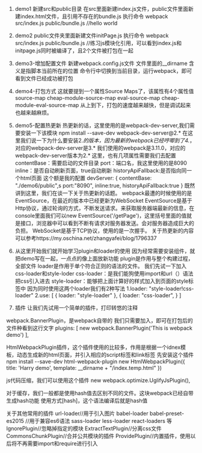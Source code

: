 ﻿1. demo1
新建src和public目录
在src里面新建index.js文件，public文件里面新建index.html文件，且引用不存在的bundle.js
执行命令
webpack src/index.js public/bundle.js
//hello world

2. demo2
public文件夹里面新建文件initPage.js
执行命令
webpack src/index.js public/bundle.js
//练习js模块化引用，可以看到index.js和initpage.js同时被编译了，且2个文件被打包在一起

3. demo3-增加配置文件
新建webpack.config.js文件
文件里面的__dirname 含义是指脚本当前所在的位置
命令行中切换到当前目录，运行webpack，即可看到文件已经成功被打包

4. demo4-打包方式
这就要提到一个属性Source Maps了，该属性有4个属性值
source-map
cheap-module-source-map
eval-source-map
cheap-module-eval-source-map
从上到下，打包的速度越来越快，但是调试起来也越来越麻烦。

5. demo5-配置热更新
热更新的话，这里使用的是webpack-dev-server,我们需要安装一下该模块
npm install --save-dev webpack-dev-server@2.*
在这里我们说一下为什么要安装2.*的版本，因为最新的webpack已经哼唧到了4.*，对应的webpack-dev-server是3.*
我们使用的webpack是3.11.0，对应的webpack-dev-server版本为2.*
这里，也有几项属性需要我们去配置
contentBase：需要启动的文件目录
port：端口名，我这里使用的是8090
inline：是否自动刷新页面，true自动刷新
historyApiFallback:是否指向同一个html页面
这个额是我的配置
devServer: {
	contentBase: "./demo6/public",s
	port:"8090",
	inline:true,
	historyApiFallback:true
}
既然讲到这里，我们在谈一下关于热更新的话题。
webpack最遭的时候使用的是EventSource，在最近的版本中已经更新为WebSocket
EventSource是基于Http协议，通过轮询的方式，不断发送请求。来获取服务器端最新的信息，在console里面我们可以new EventSource('/getPage')，这里括号里面的值就是接口，浏览器中可以看到不断有请求对服务器发送。会对服务器造成巨大的负担。
WebSocket是基于TCP协议，使用的是一次握手。
关于热更新的内容可以参考https://my.oschina.net/zhangyafei/blog/1796337

6. 从这里开始我们就开始学习plugin和loader的使用
因为经常需要安装组件，就把demo写在一起，一点点的像上面放新功能
plugin是作用与整个构建过程，全部文件
loader是作用于单个符合正则的语法的文件。
我们先试一下加入css-loader和style-loder
css-loader：是我们能狗使用import和url（）语法把css引入进去
style-loader：能够把上面计算好的样式加入到页面的style标签中
因为同时使用这两个loader我们有2种写法
1.loader: "style-loader!css-loader"
2.use: [
            {
                loader: "style-loader"
            }, {
                loader: "css-loader",
            }
        ]

7. 插件
让我们先试用一个简单的插件，打印转悠的注释

webpack.BannerPlugin，是webpack自带的
我们只需要加入，即可在打包后的文件种看到这行文字
 plugins: [
    new webpack.BannerPlugin('This is webpack demo')
],

HtmlWebpackPlugin插件，这个插件使用的比较多，作用是根据一个idnex模板，动态生成新的html页面，并引入相应的script标签和link标签
先安装这个插件
npm install --save-dev html-webpack-plugin
new HtmlWebpackPlugin({
	title: 'Harry demo',
	template: __dirname + "/index.temp.html"
})

js代码压缩，我们可以使用这个插件
new webpack.optimize.UglifyJsPlugin(),

对于缓存，我们一般都是使用hash值去区别不同的文件。这块webpack已经自带生成hash功能
使用方式[hash]，这个语法编译后就是hash值

关于其他常用的插件
url-loader//用于引入图片
babel-loader babel-preset-es2015 //用于兼容es6语法
sass-loader 
less-loader
react-loaders
等
IgnorePlugin//忽略掉指定的模块
ExtractTextPlugin//分离css文件
CommonsChunkPlugin//合并公共模块的插件
ProvidePlugin//内置插件，使用以后将不再需要import和require进行引入

